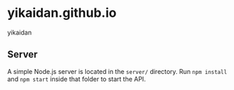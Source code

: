 # yikaidan.github.io

yikaidan

## Server

A simple Node.js server is located in the `server/` directory. Run `npm install` and `npm start` inside that folder to start the API.
